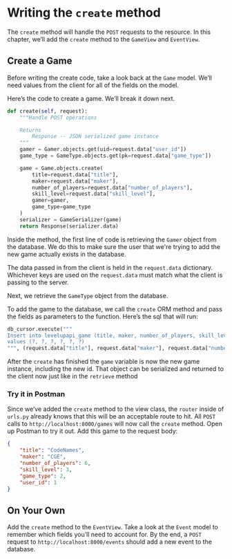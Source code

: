 # Writing the `create` method

The `create` method will handle the `POST` requests to the resource. In this chapter, we’ll add the `create` method to the `GameView` and `EventView`.

## Create a Game

Before writing the create code, take a look back at the `Game` model. We’ll need values from the client for all of the fields on the model.

Here’s the code to create a game. We’ll break it down next.

```python
def create(self, request):
    """Handle POST operations

    Returns
        Response -- JSON serialized game instance
    """
    gamer = Gamer.objects.get(uid=request.data["user_id"])
    game_type = GameType.objects.get(pk=request.data["game_type"])

    game = Game.objects.create(
        title=request.data["title"],
        maker=request.data["maker"],
        number_of_players=request.data["number_of_players"],
        skill_level=request.data["skill_level"],
        gamer=gamer,
        game_type=game_type
    )
    serializer = GameSerializer(game)
    return Response(serializer.data)
```

Inside the method, the first line of code is retrieving the `Gamer` object from the database. We do this to make sure the user that we're trying to add the new game actually exists in the database.

The data passed in from the client is held in the `request.data` dictionary. Whichever keys are used on the `request.data` must match what the client is passing to the server.

Next, we retrieve the `GameType` object from the database.

To add the game to the database, we call the `create` ORM method and pass the fields as parameters to the function. Here’s the sql that will run:

```python
db_cursor.execute("""
Insert into levelupapi_game (title, maker, number_of_players, skill_level, gamer_id, game_type_id)
values (?, ?, ?, ?, ?, ?)
""", (request.data["title"], request.data["maker"], request.data["numberOfPlayers"], request.data["skillLevel"], gamer, game_type))
```

After the `create` has finished the `game` variable is now the new game instance, including the new id. That object can be serialized and returned to the client now just like in the `retrieve` method

### Try it in Postman

Since we’ve added the `create` method to the view class, the `router` inside of `urls.py` already knows that this will be an acceptable route to hit. All `POST` calls to `http://localhost:8000/games` will now call the `create` method. Open up Postman to try it out. Add this game to the request body:

```json
{
    "title": "CodeNames",
    "maker": "CGE",
    "number_of_players": 6,
    "skill_level": 3,
    "game_type": 2,
    "user_id": 1
}
```

## On Your Own

Add the `create` method to the `EventView`. Take a look at the `Event` model to remember which fields you’ll need to account for. By the end, a `POST` request to `http://localhost:8000/events` should add a new event to the database.

